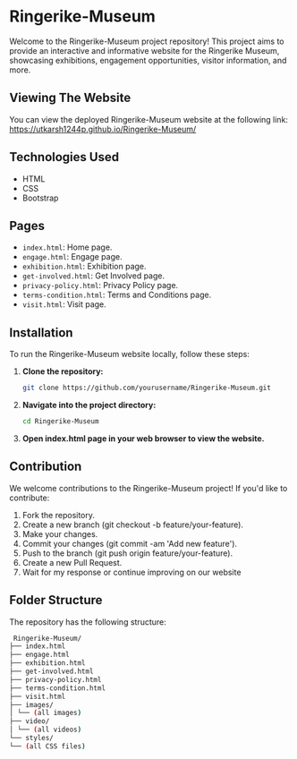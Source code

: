 # Ringerike-Museum

Welcome to the Ringerike-Museum project repository! This project aims to provide an interactive and informative website for the Ringerike Museum, showcasing exhibitions, engagement opportunities, visitor information, and more.

## Viewing The Website

You can view the deployed Ringerike-Museum website at the following link:
https://utkarsh1244p.github.io/Ringerike-Museum/

## Technologies Used

- HTML
- CSS
- Bootstrap

## Pages

- `index.html`: Home page.
- `engage.html`: Engage page.
- `exhibition.html`: Exhibition page.
- `get-involved.html`: Get Involved page.
- `privacy-policy.html`: Privacy Policy page.
- `terms-condition.html`: Terms and Conditions page.
- `visit.html`: Visit page.


## Installation

To run the Ringerike-Museum website locally, follow these steps:

1. **Clone the repository:**

   ```bash
   git clone https://github.com/yourusername/Ringerike-Museum.git

2. **Navigate into the project directory:**

   ```bash
   cd Ringerike-Museum

3. **Open index.html page in your web browser to view the website.**

## Contribution

We welcome contributions to the Ringerike-Museum project! If you'd like to contribute:

1. Fork the repository.
2. Create a new branch (git checkout -b feature/your-feature).
3. Make your changes.
4. Commit your changes (git commit -am 'Add new feature').
5. Push to the branch (git push origin feature/your-feature).
6. Create a new Pull Request.
7. Wait for my response or continue improving on our website

## Folder Structure

The repository has the following structure:

   ```bash
    Ringerike-Museum/
├── index.html
├── engage.html
├── exhibition.html
├── get-involved.html
├── privacy-policy.html
├── terms-condition.html
├── visit.html
├── images/
│ └── (all images)
├── video/
│ └── (all videos)
└── styles/
└── (all CSS files)
